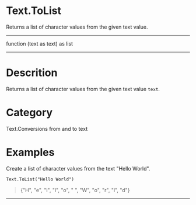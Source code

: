 ﻿# Text.ToList
Returns a list of character values from the given text value.
***
function (text as text) as list
***
# Descrition 
Returns a list of character values from the given text value <code>text</code>.
# Category 
Text.Conversions from and to text
# Examples 
Create a list of character values from the text "Hello World".
```
Text.ToList("Hello World")
```
> {"H",
    "e",
    "l",
    "l",
    "o",
    " ",
    "W",
    "o",
    "r",
    "l",
    "d"}
***

